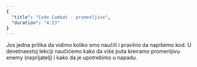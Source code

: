 ```yaml
---
{
  "title": "Code Combat - promenljive",
  "duration": "4:23"
}
---
```


Jos jedna prilika da vidimo koliko smo naučili i pravilno da napišemo kod. U devetnaestoj lekciji naučićemo kako da više puta kreiramo promenljivu enemy (neprijatelj) i kako da je upotrebimo u napadu. 
